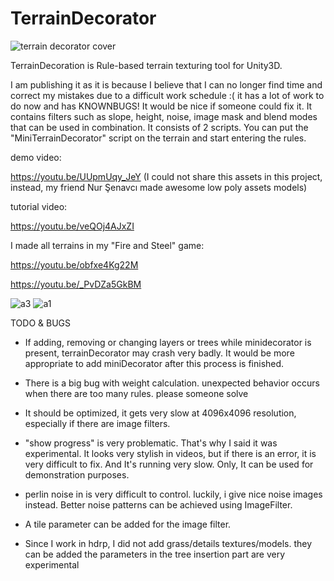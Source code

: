 # TerrainDecorator
![terrain decorator cover](https://user-images.githubusercontent.com/62556242/183722147-92a19c3e-9275-497b-9900-febe5d1e768e.jpg)


TerrainDecoration is Rule-based terrain texturing tool for Unity3D.

I am publishing it as it is because I believe that I can no longer find time and correct my mistakes due to a difficult work schedule :( it has a lot of work to do now and has KNOWNBUGS! It would be nice if someone could fix it.
It contains filters such as slope, height, noise, image mask and blend modes that can be used in combination. It consists of 2 scripts. You can put the "MiniTerrainDecorator" script on the terrain and start entering the rules.

demo video:

https://youtu.be/UUpmUqy_JeY  (I could not share this assets in this project,  instead,  my friend Nur Şenavcı made awesome low poly assets models)

tutorial video:

https://youtu.be/veQOj4AJxZI

I made all terrains in my "Fire and Steel" game:

https://youtu.be/obfxe4Kg22M 

https://youtu.be/_PvDZa5GkBM

![a3](https://user-images.githubusercontent.com/62556242/183845214-f10f869a-0d4c-4f40-a781-746619afde37.png)
![a1](https://user-images.githubusercontent.com/62556242/183845260-e47474f6-c32f-43f3-852e-939126bb7b8c.png)


TODO & BUGS

- If adding, removing or changing layers or trees while minidecorator is present, terrainDecorator may crash very badly. It would be more appropriate to add miniDecorator after this process is finished.

- There is a big bug with weight calculation. unexpected behavior occurs when there are too many rules. please someone solve

- It should be optimized, it gets very slow at 4096x4096 resolution, especially if there are image filters.

- "show progress" is very problematic. That's why I said it was experimental. It looks very stylish in videos, but if there is an error, it is very difficult to fix. And It's running very slow. Only, It can be used for demonstration purposes.

- perlin noise in is very difficult to control. luckily, i give nice noise images instead. Better noise patterns can be achieved using ImageFilter.

- A tile parameter can be added for the image filter.

- Since I work in hdrp, I did not add grass/details textures/models. they can be added the parameters in the tree insertion part are very experimental



